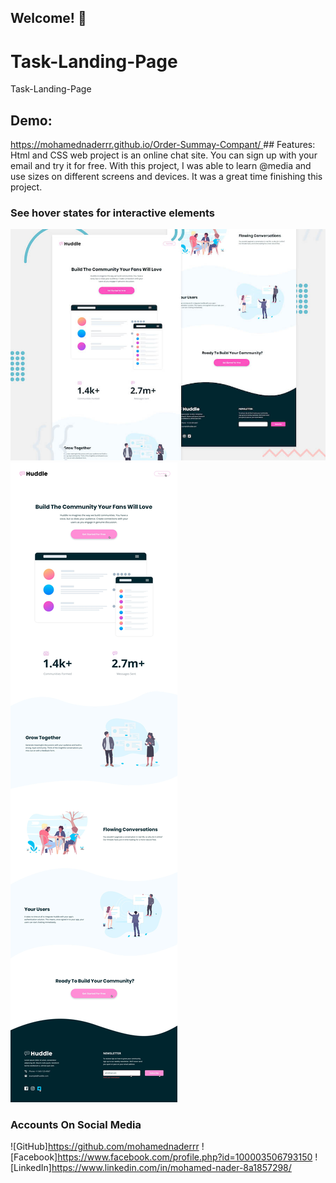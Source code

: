 ## Welcome! 👋

# Task-Landing-Page
Task-Landing-Page
## Demo:
[https://mohamednaderrr.github.io/Order-Summay-Compant/
](https://mohamednaderrr.github.io/Front-End-Assignment/Huddle%20Chat/index.html)## Features:
Html and CSS web project is an online chat site. You can sign up with your email and try it for free. With this project, I was able to learn @media and use sizes on different screens and devices. It was a great time finishing this project.
### See hover states  for interactive elements
![GetiingStarted](./design/desktop-preview.jpg)                                                 
![Design](./design/active-states.jpg)
### Accounts On Social Media
![GitHub]https://github.com/mohamednaderrr
![Facebook]https://www.facebook.com/profile.php?id=100003506793150
![LinkedIn]https://www.linkedin.com/in/mohamed-nader-8a1857298/
